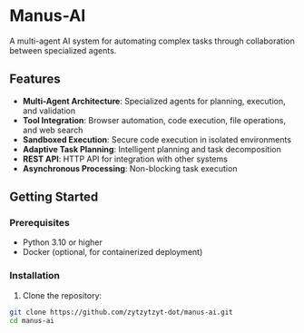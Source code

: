 # Manus-AI

A multi-agent AI system for automating complex tasks through collaboration between specialized agents.

## Features

- **Multi-Agent Architecture**: Specialized agents for planning, execution, and validation
- **Tool Integration**: Browser automation, code execution, file operations, and web search
- **Sandboxed Execution**: Secure code execution in isolated environments
- **Adaptive Task Planning**: Intelligent planning and task decomposition
- **REST API**: HTTP API for integration with other systems
- **Asynchronous Processing**: Non-blocking task execution

## Getting Started

### Prerequisites

- Python 3.10 or higher
- Docker (optional, for containerized deployment)

### Installation

1. Clone the repository:

```bash
git clone https://github.com/zytzytzyt-dot/manus-ai.git
cd manus-ai